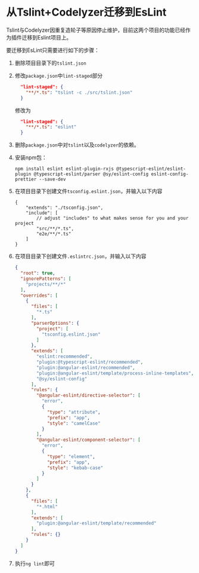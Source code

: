
# 从Tslint+Codelyzer迁移到EsLint

Tslint与Codelyzer因重复造轮子等原因停止维护，目前这两个项目的功能已经作为插件迁移到Eslint项目上。



要迁移到EsLint只需要进行如下的步骤：

1. 删除项目目录下的`tslint.json`

2. 修改`package.json`中`lint-staged`部分

   ```json
     "lint-staged": {
       "**/*.ts": "tslint -c ./src/tslint.json"
     }
   ```

   修改为

   ```json
     "lint-staged": {
       "**/*.ts": "eslint"
     }
   ```

3. 删除`package.json`中对`tslint`以及`codelyzer`的依赖。

4. 安装npm包：

   ```
   npm install eslint eslint-plugin-rxjs @typescript-eslint/eslint-plugin @typescript-eslint/parser @sy/eslint-config eslint-config-prettier --save-dev
   ```

5. 在项目目录下创建文件`tsconfig.eslint.json`，并输入以下内容

   ```
   {
       "extends": "./tsconfig.json",
       "include": [
           // adjust "includes" to what makes sense for you and your project
           "src/**/*.ts",
           "e2e/**/*.ts"
       ]
   }
   ```

6. 在项目目录下创建文件`.eslintrc.json`，并输入以下内容

   ```json
   {
     "root": true,
     "ignorePatterns": [
       "projects/**/*"
     ],
     "overrides": [
       {
         "files": [
           "*.ts"
         ],
         "parserOptions": {
           "project": [
             "tsconfig.eslint.json"
           ]
         },
         "extends": [
           "eslint:recommended",
           "plugin:@typescript-eslint/recommended",
           "plugin:@angular-eslint/recommended",
           "plugin:@angular-eslint/template/process-inline-templates",
           "@sy/eslint-config"
         ],
         "rules": {
           "@angular-eslint/directive-selector": [
             "error",
             {
               "type": "attribute",
               "prefix": "app",
               "style": "camelCase"
             }
           ],
           "@angular-eslint/component-selector": [
             "error",
             {
               "type": "element",
               "prefix": "app",
               "style": "kebab-case"
             }
           ]
         }
       },
       {
         "files": [
           "*.html"
         ],
         "extends": [
           "plugin:@angular-eslint/template/recommended"
         ],
         "rules": {}
       }
     ]
   }
   ```

7. 执行`ng lint`即可

